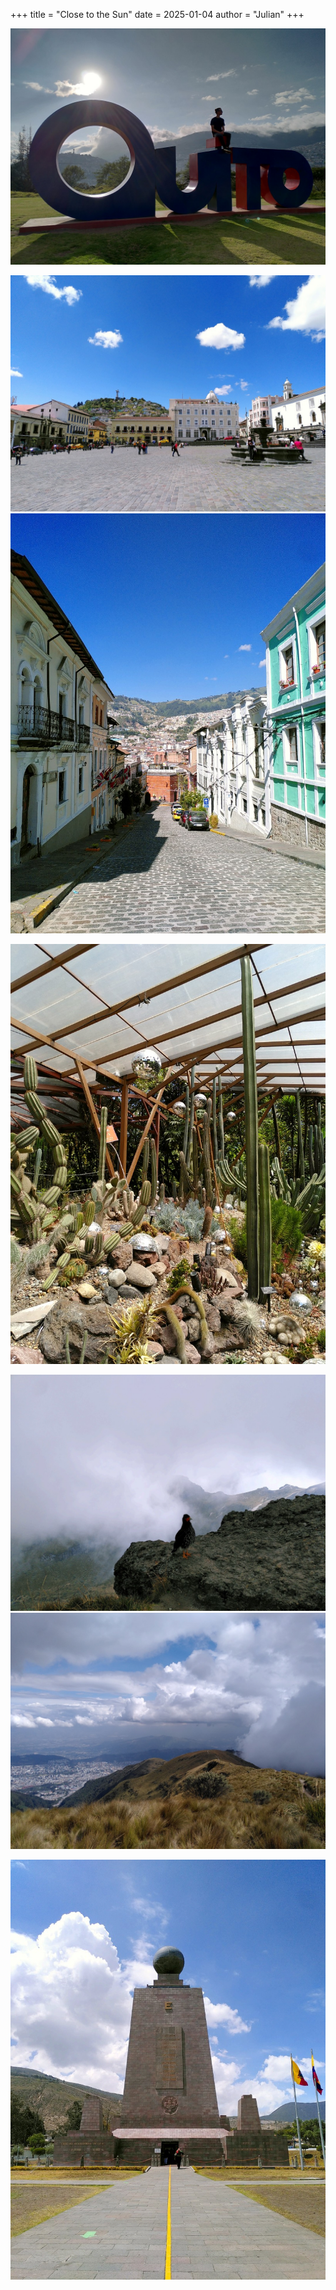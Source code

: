 +++
title = "Close to the Sun"
date = 2025-01-04
author = "Julian"
+++

![Quito](quito.jpg)

![Plaza San Francisco](sanfrancisco.jpg)
![Calle](calle.jpg)

![Cactus Party](cactusparty.jpg)

![Streifenkarakara](streifenkarakara.jpg)
![Panorama](panorama.jpg)

![Equator](equator.jpg)
